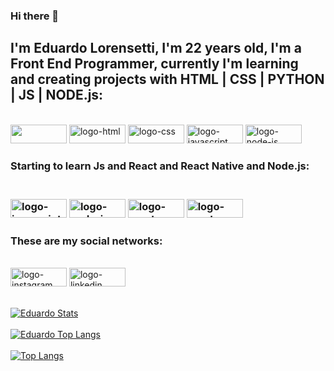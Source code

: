 ### Hi there 📝

<h2>I'm Eduardo Lorensetti, I'm 22 years old, I'm a Front End Programmer, currently I'm learning and creating projects with HTML | CSS | PYTHON | JS | NODE.js:</h2>
    <br>
    <a href="https://github.com/EduardoLorensettiLopes/project-analise-de-banco-de-dados-com-python/blob/master/main.py"><img width="90px" height="30px" src="https://img.shields.io/badge/Python-3776AB?style=for-the-badge&logo=python&logoColor=white"></a>
    <a href="https://github.com/EduardoLorensettiLopes/We-Care-Project/blob/master/index.html"><img width="90px" height="30px" src="https://img.shields.io/badge/HTML5-E34F26?style=for-the-badge&logo=html5&logoColor=white" alt="logo-html"></a>
    <a href="https://github.com/EduardoLorensettiLopes/We-Care-Project/blob/master/style.css"><img width="90px" height="30px" src="https://img.shields.io/badge/CSS3-1572B6?style=for-the-badge&logo=css3&logoColor=white" alt="logo-css" ></a>
    <a href="https://github.com/EduardoLorensettiLopes/Conversor-De-Moeda/blob/master/scripts.js"><img width="90px" height="30px" src="https://img.shields.io/badge/JavaScript-F7DF1E?style=for-the-badge&logo=javascript&logoColor=black" alt="logo-javascript"></a>
     <a href="https://github.com/EduardoLorensettiLopes/dev-club-first-project-node/blob/master/index.js"><img width="90px" height="30px" src="https://img.shields.io/badge/Node.js-43853D?style=for-the-badge&logo=node.js&logoColor=white" alt="logo-node-js"></a>
    <br>
    <h3>Starting to learn Js and React and React Native and Node.js:<h3/>
    <br>
     <a href="https://github.com/EduardoLorensettiLopes/Conversor-De-Moeda/blob/master/scripts.js"><img width="90px" height="30px" src="https://img.shields.io/badge/JavaScript-F7DF1E?style=for-the-badge&logo=javascript&logoColor=black" alt="logo-javascript"></a>
     <a href="https://github.com/EduardoLorensettiLopes/dev-club-first-project-node/blob/master/index.js"><img width="90px" height="30px" src="https://img.shields.io/badge/Node.js-43853D?style=for-the-badge&logo=node.js&logoColor=white" alt="logo-node-js"></a>
    <img width="90px" height="30px" src="https://img.shields.io/badge/React-20232A?style=for-the-badge&logo=react&logoColor=61DAFB" alt="logo-react">
    <img width="90px" height="30px" src="https://img.shields.io/badge/React_Native-20232A?style=for-the-badge&logo=react&logoColor=61DAFB" alt="logo-react-native">
    <br>
    <h3>These are my social networks:</h3>
    <br>
    <a href="https://www.instagram.com/eduu_lorenzetti/"><img width="90px" height="30px" src="https://img.shields.io/badge/Instagram-E4405F?style=for-the-badge&logo=instagram&logoColor=white"    alt="logo-instagram"></a> 
    <a href="https://www.linkedin.com/in/eduardo-lorensetti-lopes-6863481a5"><img width="90px" height="30px" src="https://img.shields.io/badge/LinkedIn-0077B5?style=for-the-badge&logo=linkedin&logoColor=white" alt="logo-linkedin"></a> 
    <br>
    <br>
    
    
[![Eduardo Stats](https://github-readme-stats.vercel.app/api?username=EduardoLorensettiLopes)](https://github.com/anuraghazra/github-readme-stats)
    <br>
    <br>
[![Eduardo Top Langs](https://github-readme-stats.vercel.app/api/top-langs/?username=EduardoLorensettiLopes)](https://github.com/anuraghazra/github-readme-stats)
    <br>
    <br>
[![Top Langs](https://github-readme-stats.vercel.app/api/top-langs/?username=EduardoLorensettiLopes&layout=compact)](https://github.com/anuraghazra/github-readme-stats)
  
  
    
    
    
